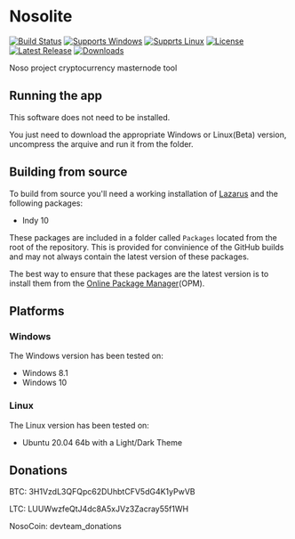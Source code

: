# Nosolite

[![Build Status](https://github.com/DevTeamNoso/NosoLite/workflows/Build%20NosoLite/badge.svg?branch=main)](https://github.com/DevTeamNoso/NosoLite/actions)
[![Supports Windows](https://img.shields.io/badge/support-Windows-blue?logo=Windows)](https://github.com/DevTeamNoso/mntool/releases/latest)
[![Supprts Linux](https://img.shields.io/badge/support-Linux-yellow?logo=Linux)](https://github.com/DevTeamNoso/mntool/releases/latest)
[![License](https://img.shields.io/github/license/DevTeamNoso/mntool)](https://github.com/DevTeamNoso/mntool/blob/master/LICENSE)
[![Latest Release](https://img.shields.io/github/v/release/DevTeamNoso/mntool?label=latest%20release)](https://github.com/DevTeamNoso/mntool/releases/latest)
[![Downloads](https://img.shields.io/github/downloads/DevTeamNoso/mntool/total)](https://github.com/DevTeamNoso/mntool/releases)

Noso project cryptocurrency masternode tool

## Running the app

This software does not need to be installed.

You just need to download the appropriate Windows or Linux(Beta) version, uncompress the arquive and run it from the folder.

## Building from source

To build from source you'll need a working installation of [Lazarus](https://www.lazarus-ide.org/index.php?page=downloads) and the following packages:

- Indy 10

These packages are included in a folder called `Packages` located from the root of the repository. This is provided for convinience of the GitHub builds and may not always contain the latest version of these packages.

The best way to ensure that these packages are the latest version is to install them from the [Online Package Manager](https://wiki.freepascal.org/Online_Package_Manager)(OPM).

## Platforms

### Windows

The Windows version has been tested on:

- Windows 8.1
- Windows 10

### Linux

The Linux version has been tested on:

- Ubuntu 20.04 64b with a Light/Dark Theme


## Donations

BTC: 3H1VzdL3QFQpc62DUhbtCFV5dG4K1yPwVB

LTC: LUUWwzfeQtJ4dc8A5xJVz3Zacray55f1WH

NosoCoin: devteam_donations
